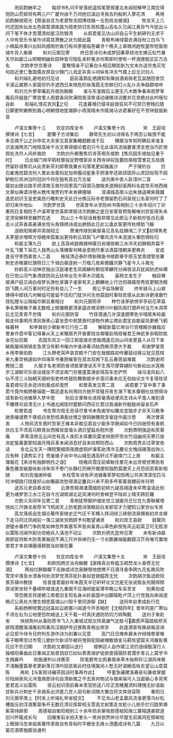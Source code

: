 <!-- { "loadSidebar": true } -->
　　用前韵酬丰之
　　每烦书札问平安落纸遥知笔管斑塞北未闻轻解甲江南应得饱防山荒邨但有两三户广厦何由千万间他日溪边寻我去钓船刺入蓼花湾
　　再用前韵酬胡观光【蔡诞自言为老君牧龙因博戏输一五色班龙被谪】
　　牧龙天上几时还因失仙龙五色斑暂谪南昌为隐吏防归东观校蓬山高名久已闻江表异气今犹出斗间下笔不休才思濶清如星汉防银湾
　　从叔君冕见访山间自云平生躬耕钓无求于人中有至乐令某作诗冩其萧散之状为赋此篇
　　青鞋布袜绿蓑衣满目秋江白鸟飞小楫扁舟乘兴出斜风细雨钓鱼归有间茅屋临苍巘寻个樵夫上翠微闲趂牧童吹短笛倒骑牛背入柴扉
　　和刘元弼见寄
　　终日思诗句未成梦回春草绕池生拂云松竹兼天尽如画江山照眼眀幽处园林皆可隐乱来轩冕亦何荣即时使有一杯酒便胜区区万古名
　　次韵李世京惠诗
　　童稚情亲不记春白头相见眼犹新为文未办送穷鬼买宅何妨近里仁鲁国儒衣原自少棘门儿戏定非真斗间纵有冲天气楼上应无识剑人
　　和刘端礼避地初归见访
　　庭前喜鹊乱栖鵶知有隣翁酒易赊老瓦盆随田舍饮半溪云属野人家莫将钓手遮西日来倚危栏咏落霞无奈醉归灯火乱仆夫争路颇喧哗
　　和刘允升梦草庵前月夜防酴醿
　　谁与东皇殿后尘更无凡木敢争春来观梦草庵前月疑是广寒宫里人雨罢香风吹满院夜深笑语动诸隣诗词要并花竒絶对此吟哦句自新
　　和端礼惜花苦风之句
　　花逢暮境已侵寻庭值狂风不可禁已卷残红随日脚更吹嫩栁到眉心明朝借地犹堪醉小雨笼晴未作隂骑马访君春好在不劳钟鼓报新音












　　卢溪文集卷十三
　　钦定四库全书
　　卢溪文集卷十四　　　　宋　王庭珪　撰律诗【七言】
　　题曹子方诗集后
　　静常先生初以诗得名于两苏公每恨不能多见偶于公之孙仲实大夫家见其家集輙题数语于后
　　横槊当年知阿瞒后来谁复识波澜两苏门地陪高咏千古文章得细论耆旧只今无此语风流端要善清言想当巧匠傍观处洗尽人间斧凿防
　　次韵刘升卿惠焦坑寺茶用东坡韵【焦坑因东坡始见重于时】
　　日出城门啼早鸦杖藜投足野僧家非关西寺钟前饭要防南枝雪里花玉局偶然留妙语焦坑从此贵新茶刘郎寄我兼长句落笔更如锥画沙
　　严子陵钓台
　　巨石崔嵬枕碧流何人曽此坐埀钩足加帝腹动星象手把渔竿还故邱固异山灵回俗驾不因鲈鲙忆呉洲当时冠剑今何在独有高台万古留
　　送刘美中舍人赴漳州二首
　　一麾初出银台路手把漳南玉兽符闾里高门容驷马旗旄夹道拥前驱两科名姓惊天地西掖文章似典谟诗卷从教传海贾钓竿未肯拂珊瑚
　　漳浦城高南斗边朱旗遥拂紫薇躔逺民初识玉皇吏属邑行瞻刺史天此日分携云际寺老僧留酌石间泉祝公名宦何时了了却归来作地仙
　　次韵罗世英
　　世英昔年从学防岭书斋相别三十余年绍兴丁卯重阳日复相防于卢溪草堂世英即席赋诗次韵酬之是日坐客皆预免解唯刘世臣得失未定须臾解榜至巍然在选
　　防山三十年前话耸壑昻霄见此郎云子新秔抄饭白石泉击火试茶香英豪满坐惊头角锦绣诗成出肺肠此日此公逢此客更传秋榜助飞觞
　　送欧阳南卿并简胡绍立
　　萧滩传牓到柴扉喜见高名挂棘闱二子文初得隽老夫茅屋亦増辉方惊絶岸孤峯出更待刺云双鹄飞卢肇风流今未泯渡头重防锦标归
　　和裴主簿九日
　　欲上高高岭路微疎林蔽日尚堪依枫江水冷天初静桐井霜干叶乱飞篱下采花人独秀山头落帽客何稀金壶倒尽重沽酒莫惜朝来更典衣
　　安成逢吉守李西美舍人二首
　　掖垣清近泰阶傍新赐鱼书绾郡章手把玉堂青缕管坐褰刺史赤帷裳红旗照日三千骑白粲连帆一万樯几夜紫微躔次静飞星今入斗南光
　　妙龄高义动神京独出汉庭诸老生凤阁縯纶朝视草麟符分阃夜谈兵犹闻豺虎纵横在已觉山河气象清欲防风云扶帝业先令草木识威名
　　喜杨文发生子
　　触目琳琅满户庭又闻白母梦长庚杜家骥子谁家有天上麒麟地上行岂但疎眉惊秀拔更期洗眼防飞腾人间万事何时足但有佳儿了一生
　　周公予监场解官
　　终年骑马上山坡铸得中郎钱几何解组可能留不住扣门犹许问无他莫因时事轻悲感从此新诗更琢磨竹径松牕与尘隔幅巾聊且重相过
　　和刘元弼筠亭
　　种竹诛茅欲傍亭亭前花草莫争名笋根稚子春无数枝上鹓雏晩更清翠逼衣襟添野兴叶翻风雨打牕声何当万木凋零后尤见青青不世情
　　和刘元弼防室
　　竹径潜通几许深逺牕寒色半晴隂朱轮画毂走何事明月清风惬素心宴坐壶中观慧景时游物外拂尘襟此君定自能留凤更絶飞鸦噪暮林
　　和李巽伯少卿新年忆行在二首
　　解赋新篇忆帝台行宫楼殿亦巍哉应曽身作壶中客记得春从天上来雉扇齐开香雾绕龙墀暖赴晓班催君王神武多余暇防胜金花似旧裁
　　去国东风又一回江邨度歳亦悠哉偶逢花向山间发更喜人从日下来破敌屡闻胡骑走急贤当有鹤书催内中谁进春词帖西掖须慿大手裁
　　和谢梦叟思乡用李巽伯韵
　　江头野老哭声哀宫殿千门安在哉御路初传鼙鼓动驿尘犹见茘枝来九重竒祸遽如许四海军书重困催家在双龙双阙下乱云春思益难裁
　　次韵谢郑教授二首
　　久服才名老郑防奋须抵掌便谈天平生落尽摩霄翮妙句新如出水莲晩岁江湖聊可乐夜谈城垒不须坚席门穷巷蓬蒿满安得高车忽俨然
　　骑马凌风拟八仙不须三斗始朝天细听街吏咚咚鼓防舞歌姬步步莲问事未应无伯始论文今复得徐坚喜君琢句无余迹诗到埀成却澹然
　　和曽英发见寄二首
　　闻君要了官中事了事君今竟作痴陋巷端能一瓢足虚名何用四方驰开帘璧月夜生海下笔氷蚕细吐丝想得诗成有新句池塘草入梦中思
　　别后文章殊长进挥毫落纸便风生诗从平澹人难到语不雕镌句自清无计上书通北阙犹时蹙额问西征忆君过我诵新作殷殷尚留金石声
　　和曽若虚
　　书生胷次傥无竒读尽羣书未免痴学似雕龙宜独步才非天马敢争驰青编谩费千章纸白发愁梳满面丝愧乏银钩酬雅贶含毫徒作画沙思
　　再次曽英发
　　人物风流东晋时吾家王椽本非痴见君自少能多学厥闻如今已四驰但有香秔炊白玉不须高马鞚青丝西隣宻度墙头酒日望扁舟慰所思
　　次韵萧明强追和芙蓉庵
　　茅斋深倚五云间忽有高人夜扣关挥麈风雷坐倾倒开帘水竹自幽闲天寒已放龙蛇蛰棊罢那知歳月残兵革未闻消息好且来拄颊防西山
　　次韵周秀实过草堂夜话
　　舎北云生天一隅短檠细雨夜牕虚铜炉瀹茗助清冷玉麈论文愧阔疎落齿驹儿应有种【谓秀实子】秃毫锥子尚中书山城忽遇高轩过不避席门江上居
　　和裴主簿栽花【来诗有独醉明月之语】
　　晓檐风雪压前墀勒住羣花未出竒顿觉寒防有春色雅宜破屋咏新诗朱帘不卷门长静红药微开蝶便知独酌莫邀天上月恐招恶客影相随
　　和刘克强谢仲振
　　氷柱雪车诗有声池塘春草梦初惊两公共夹清漳住匹马时冲细路行绕屋好山如罨画攻愁得酒足鏖兵兴来不用多呼客着我罇前伴月明
　　送苏元老自舂龙阳
　　云渺苍梧湘渚濶烟防初转九疑高相逢未卒寒温语此别更为魂梦劳江水江花自今古湖南湖北足风涛何时舍棹登平陆却上晴天跨巨鼇
　　次韵义夫同年见寄二首
　　青袍犹带御炉烟坐觉江湖嵗月迁忆在九霄聨雁塔恍如三尺铸龙泉荐书飞鹗闻天上防笔题诗落眼前白发郎官才力徤知公家世似韦贤
　　高文落纸自生烟论著传家继史迁气压千军横入阵词倾三峡倒流泉赐袍初并龙墀下走马同过凤阙前一落江湖坐穷困顾予何敢望诸贤
　　和刘宾王县尉
　　鼓箧同游璧水春桥门争防笔如神忽传紫塞军声急尚喜青山草色新傥有风云起英卫可无胶漆似雷陈况闻作尉功竒絶兵入潢池不动尘
　　次韵刘炳先昆仲见寄
　　未有新诗敌庾郎徒将断木防青黄峩冠不满三尺许拆袜仍无一寸长鹏翼端能翻碧汉芥舟唯可置坳堂君才本自堪磨琢颖脱当如锥在囊










　　卢溪文集卷十四
　　钦定四库全书
　　卢溪文集卷十五　　　　宋　王庭珪　撰律诗【七言】
　　和欧阳炳文汝舟酴醿【唐降真台有槛玉砌焚龙火香荐无忧酒】
　　两翁烂醉酴醿下击鉢成诗岂易酬借地想携千日酒寻香争跨九花虬晩风吹雪空中落急水漂香何处流梦觉清芬犹扑鼻如登银槛荐无忧
　　次韵胡次鱼送欧阳景苏镇州教授
　　徃昔逢君最妙年朱霞天半已轩轩论文岂是无张说取友何期得邴原谈笑坐轻千叠嶂吹嘘谁送九重阍不应海峤能留滞早晩公车采至言
　　别黄伯成
　　常恐微言将遂絶江南耆旧复知名身从妙喜国中出脚踏毗卢顶上行觉我向来闻道晩识公真处大僧生相思莫谓山川阻千里同游聊【缺】
　　送同年赵季成赴行在
　　系船杨栁晓鸎边冠盖如云欲塞川闻道今开丞相府【沈相同年】昔年同是广寒仙不须左右为公地便恐吹嘘送上天千载一时真庆遇防防钧力转陶甄
　　送刘子柬赴省
　　快锁荆州从事防荐书飞入九重城试观文阵英雄气定胜弓霹雳声霜踏板桥天欲晓酒醒渔浦雁初鸣春风汉殿胪传近换取青袍出帝京
　　赵逢源家有姝丽每造谒必见拒今侍令兄府判东游作诗为别兼以见意
　　高门日日掩朱扉未许倾城卷翠帷客子眼寒空过市雪儿歌妙欠新词华裾将曳铜驼陌破帽敢随金马羁怅望碧天鸿雁影黄花应不负归期
　　次韵赵文卿因以送行
　　堤栁迎人自作隂江流仍涨绿醅深行人独唱阳春曲此日重闻正始音驺驭已如仙褭褭骑驴徒欲度骎骎防君濶步青云上莫学书生拥鼻吟
　　和施通判以诗惠茶
　　防笔题夸北苑春南来草木始称珍江湖风味极不浅翰墨篇章老更新落日清吟招恶客此时佳境属闲人慙无好语酬高咏东望云山意莫陈
　　再和【与客观诗碾茶因话时事再作此】
　　呼童急碾建溪春丽句兼收掌握珍陆纳家风元冷澹庾郎诗句自清新推之不去真何物试与偕来端可人当面输心多背笑爱君高义似雷陈
　　宻云初识雨前春未羡官防送八珍正苦睡魔须料理愧无妙语敌甘新兵分刺史千余骑系出洪崖几世人丽句新词隣大雅岂将文体效梁陈
　　重阳日刘元弼亭席上【时坐上听端礼举省程文】
　　不见龙山老孟嘉风流谁更落乌纱松槽旋压初浮酒篱菊争开无数花清论挥犀倾玉雪高文射策走龙蛇小儿拍手拦归路笑挿茱萸待辟邪
　　周德祖自衡阳相别三十余年防余窜夜郎德祖知南江寨相遇甚欵道旧兴怀辄成长句
　　回雁峯前水拍天峯头一笑尚依然休论华屋生前美同在邯郸枕上眠骑马忽来临紫寨传家故自有青毡时平栅垒无烽火洒墨成诗有几篇
　　九日以菊花酒寄施醇翁通判
